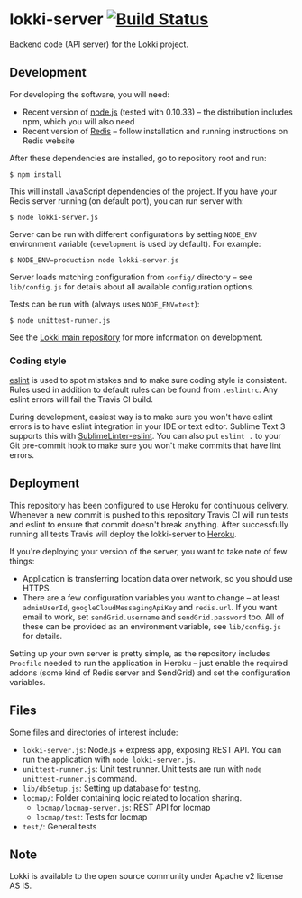 lokki-server [![Build Status](https://travis-ci.org/TheSoftwareFactory/lokki-server.svg?branch=master)](https://travis-ci.org/TheSoftwareFactory/lokki-server)
============

Backend code (API server) for the Lokki project.

## Development

For developing the software, you will need:
- Recent version of [node.js](http://nodejs.org/) (tested with 0.10.33) – the distribution includes npm, which you will also need
- Recent version of [Redis](http://redis.io/) – follow installation and running instructions on Redis website

After these dependencies are installed, go to repository root and run:

    $ npm install

This will install JavaScript dependencies of the project. If you have your Redis server running (on default port), you can run server with:

    $ node lokki-server.js

Server can be run with different configurations by setting `NODE_ENV` environment variable (`development` is used by default). For example:

    $ NODE_ENV=production node lokki-server.js

Server loads matching configuration from `config/` directory – see `lib/config.js` for details about all available configuration options.

Tests can be run with (always uses `NODE_ENV=test`):

    $ node unittest-runner.js

See the [Lokki main repository](https://github.com/TheSoftwareFactory/lokki) for more information on development.

### Coding style

[eslint](http://eslint.org/) is used to spot mistakes and to make sure coding style is consistent. Rules used in addition to default rules can be found from `.eslintrc`. Any eslint errors will fail the Travis CI build.

During development, easiest way is to make sure you won't have eslint errors is to have eslint integration in your IDE or text editor. Sublime Text 3 supports this with [SublimeLinter-eslint](https://github.com/roadhump/SublimeLinter-eslint). You can also put `eslint .` to your Git pre-commit hook to make sure you won't make commits that have lint errors.

## Deployment

This repository has been configured to use Heroku for continuous delivery. Whenever a new commit is pushed to this repository Travis CI will run tests and eslint to ensure that commit doesn't break anything. After successfully running all tests Travis will deploy the lokki-server to [Heroku](http://lokki.herokuapp.com).

If you're deploying your version of the server, you want to take note of few things:

- Application is transferring location data over network, so you should use HTTPS.
- There are a few configuration variables you want to change – at least `adminUserId`, `googleCloudMessagingApiKey` and `redis.url`. If you want email to work, set `sendGrid.username` and `sendGrid.password` too. All of these can be provided as an environment variable, see `lib/config.js` for details.

Setting up your own server is pretty simple, as the repository includes `Procfile` needed to run the application in Heroku – just enable the required addons (some kind of Redis server and SendGrid) and set the configuration variables.

## Files

Some files and directories of interest include:

- `lokki-server.js`: Node.js + express app, exposing REST API. You can run the application with `node lokki-server.js`.
- `unittest-runner.js`: Unit test runner. Unit tests are run with `node unittest-runner.js` command.
- `lib/dbSetup.js`: Setting up database for testing.
- `locmap/`: Folder containing logic related to location sharing.
    - `locmap/locmap-server.js`: REST API for locmap
    - `locmap/test`: Tests for locmap
- `test/`: General tests

## Note

Lokki is available to the open source community under Apache v2 license AS IS.
